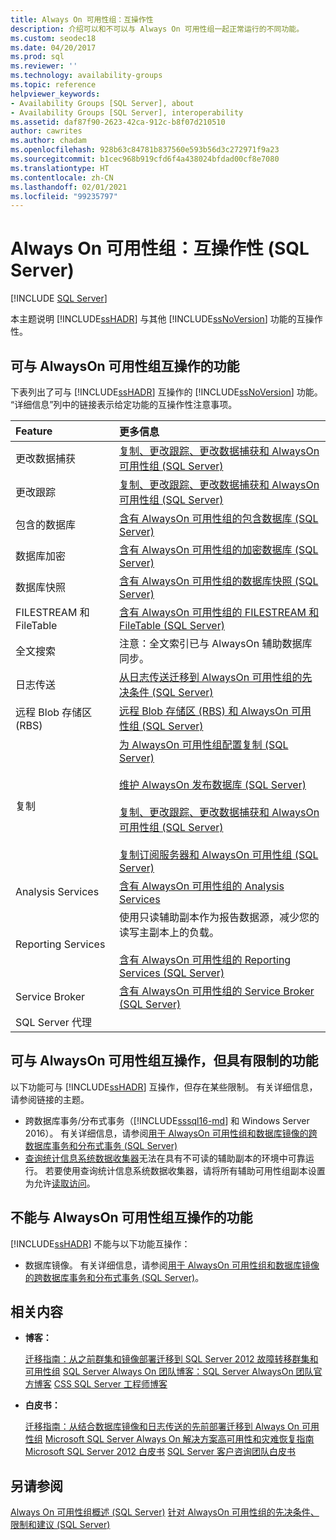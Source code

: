```yaml
---
title: Always On 可用性组：互操作性
description: 介绍可以和不可以与 Always On 可用性组一起正常运行的不同功能。
ms.custom: seodec18
ms.date: 04/20/2017
ms.prod: sql
ms.reviewer: ''
ms.technology: availability-groups
ms.topic: reference
helpviewer_keywords:
- Availability Groups [SQL Server], about
- Availability Groups [SQL Server], interoperability
ms.assetid: daf87f90-2623-42ca-912c-b8f07d210510
author: cawrites
ms.author: chadam
ms.openlocfilehash: 928b63c84781b837560e593b56d3c272971f9a23
ms.sourcegitcommit: b1cec968b919cfd6f4a438024bfdad00cf8e7080
ms.translationtype: HT
ms.contentlocale: zh-CN
ms.lasthandoff: 02/01/2021
ms.locfileid: "99235797"
---
```

# <a name="always-on-availability-groups-interoperability-sql-server"></a>Always On 可用性组：互操作性 (SQL Server)
[!INCLUDE [SQL Server](../../../includes/applies-to-version/sqlserver.md)]

本主题说明 [!INCLUDE[ssHADR](../../../includes/sshadr-md.md)] 与其他 [!INCLUDE[ssNoVersion](../../../includes/ssnoversion-md.md)] 功能的互操作性。

## <a name="features-that-interoperate-with-always-on-availability-groups"></a><a name="Interop"></a> 可与 AlwaysOn 可用性组互操作的功能

下表列出了可与 [!INCLUDE[ssHADR](../../../includes/sshadr-md.md)] 互操作的 [!INCLUDE[ssNoVersion](../../../includes/ssnoversion-md.md)] 功能。  “详细信息”列中的链接表示给定功能的互操作性注意事项。

|Feature|更多信息|
|:------|:---------------|
|更改数据捕获|[复制、更改跟踪、更改数据捕获和 AlwaysOn 可用性组 (SQL Server)](../../../database-engine/availability-groups/windows/replicate-track-change-data-capture-always-on-availability.md)|
|更改跟踪|[复制、更改跟踪、更改数据捕获和 AlwaysOn 可用性组 (SQL Server)](../../../database-engine/availability-groups/windows/replicate-track-change-data-capture-always-on-availability.md)|
|包含的数据库|[含有 AlwaysOn 可用性组的包含数据库 (SQL Server)](../../../database-engine/availability-groups/windows/contained-databases-with-always-on-availability-groups-sql-server.md)|
|数据库加密|[含有 AlwaysOn 可用性组的加密数据库 (SQL Server)](../../../database-engine/availability-groups/windows/encrypted-databases-with-always-on-availability-groups-sql-server.md)|
|数据库快照|[含有 AlwaysOn 可用性组的数据库快照 (SQL Server)](../../../database-engine/availability-groups/windows/database-snapshots-with-always-on-availability-groups-sql-server.md)|
|FILESTREAM 和 FileTable|[含有 AlwaysOn 可用性组的 FILESTREAM 和 FileTable (SQL Server)](../../../database-engine/availability-groups/windows/filestream-and-filetable-with-always-on-availability-groups-sql-server.md)|
|全文搜索|注意：全文索引已与 AlwaysOn 辅助数据库同步。|
|日志传送|[从日志传送迁移到 AlwaysOn 可用性组的先决条件 (SQL Server)](../../../database-engine/availability-groups/windows/prereqs-migrating-log-shipping-to-always-on-availability-groups.md)|
|远程 Blob 存储区 (RBS)|[远程 Blob 存储区 (RBS) 和 AlwaysOn 可用性组 (SQL Server)](../../../database-engine/availability-groups/windows/remote-blob-store-rbs-and-always-on-availability-groups-sql-server.md)|
|复制|[为 AlwaysOn 可用性组配置复制 (SQL Server)](../../../database-engine/availability-groups/windows/configure-replication-for-always-on-availability-groups-sql-server.md)<br /><br /> [维护 AlwaysOn 发布数据库 (SQL Server)](../../../database-engine/availability-groups/windows/maintaining-an-always-on-publication-database-sql-server.md)<br /><br /> [复制、更改跟踪、更改数据捕获和 AlwaysOn 可用性组 (SQL Server)](../../../database-engine/availability-groups/windows/replicate-track-change-data-capture-always-on-availability.md)<br /><br /> [复制订阅服务器和 AlwaysOn 可用性组 (SQL Server)](../../../database-engine/availability-groups/windows/replication-subscribers-and-always-on-availability-groups-sql-server.md)|
|Analysis Services|[含有 AlwaysOn 可用性组的 Analysis Services](../../../database-engine/availability-groups/windows/analysis-services-with-always-on-availability-groups.md)|
|Reporting Services|使用只读辅助副本作为报告数据源，减少您的读写主副本上的负载。<br /><br /> [含有 AlwaysOn 可用性组的 Reporting Services (SQL Server)](../../../database-engine/availability-groups/windows/reporting-services-with-always-on-availability-groups-sql-server.md)|
|Service Broker|[含有 AlwaysOn 可用性组的 Service Broker (SQL Server)](../../../database-engine/availability-groups/windows/service-broker-with-always-on-availability-groups-sql-server.md)|
|SQL Server 代理|&nbsp;|

## <a name="features-that-interoperate-with-always-on-availability-groups-with-restrictions"></a><a name="restrictions"></a> 可与 AlwaysOn 可用性组互操作，但具有限制的功能

以下功能可与 [!INCLUDE[ssHADR](../../../includes/sshadr-md.md)] 互操作，但存在某些限制。 有关详细信息，请参阅链接的主题。

- 跨数据库事务/分布式事务（[!INCLUDE[sssql16-md](../../../includes/sssql16-md.md)] 和 Windows Server 2016）。 有关详细信息，请参阅[用于 AlwaysOn 可用性组和数据库镜像的跨数据库事务和分布式事务 (SQL Server)](../../../database-engine/availability-groups/windows/transactions-always-on-availability-and-database-mirroring.md)
- [查询统计信息系统数据收集器](../../../relational-databases/data-collection/system-data-collection-set-reports.md#Query)无法在具有不可读的辅助副本的环境中可靠运行。 若要使用查询统计信息系统数据收集器，请将所有辅助可用性组副本设置为允许[读取访问](configure-read-only-access-on-an-availability-replica-sql-server.md)。 

## <a name="features-that-do-not-interoperate-with-always-on-availability-groups"></a><a name="NoInterop"></a> 不能与 AlwaysOn 可用性组互操作的功能

[!INCLUDE[ssHADR](../../../includes/sshadr-md.md)] 不能与以下功能互操作：

- 数据库镜像。 有关详细信息，请参阅[用于 AlwaysOn 可用性组和数据库镜像的跨数据库事务和分布式事务 (SQL Server)](../../../database-engine/availability-groups/windows/transactions-always-on-availability-and-database-mirroring.md)。

## <a name="related-content"></a><a name="RelatedContent"></a> 相关内容

- **博客：**

  [迁移指南：从之前群集和镜像部署迁移到 SQL Server 2012 故障转移群集和可用性组](/archive/blogs/sqlalwayson/now-available-migration-guide-migrating-to-sql-server-2012-failover-clustering-and-availability-groups-from-prior-clustering-and-mirroring-deployments)
  [SQL Server Always On 团队博客：SQL Server AlwaysOn 团队官方博客](/archive/blogs/sqlalwayson/)
  [CSS SQL Server 工程师博客](/archive/blogs/psssql/)

- **白皮书：**

  [迁移指南：从结合数据库镜像和日志传送的先前部署迁移到 Always On 可用性组](/previous-versions/sql/sql-server-2012/jj635217(v=msdn.10))
  [Microsoft SQL Server Always On 解决方案高可用性和灾难恢复指南](/previous-versions/sql/sql-server-2012/hh781257(v=msdn.10))
  [Microsoft SQL Server 2012 白皮书](https://social.technet.microsoft.com/wiki/contents/articles/13146.white-paper-gallery-for-sql-server.aspx#[Category]SQLServer2012)
  [SQL Server 客户咨询团队白皮书](https://techcommunity.microsoft.com/t5/DataCAT/bg-p/DataCAT/)

## <a name="see-also"></a>另请参阅

[Always On 可用性组概述 (SQL Server)](../../../database-engine/availability-groups/windows/overview-of-always-on-availability-groups-sql-server.md)
[针对 AlwaysOn 可用性组的先决条件、限制和建议 (SQL Server)](../../../database-engine/availability-groups/windows/prereqs-restrictions-recommendations-always-on-availability.md)